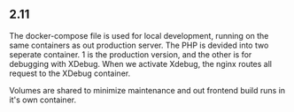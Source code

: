 ## 2.11

The docker-compose file is used for local development, running on the same containers as out production server.
The PHP is devided into two seperate container. 1 is the production version, and the other is for debugging with XDebug.
When we activate Xdebug, the nginx routes all request to the XDebug container.

Volumes are shared to minimize maintenance and out frontend build runs in it's own container.
